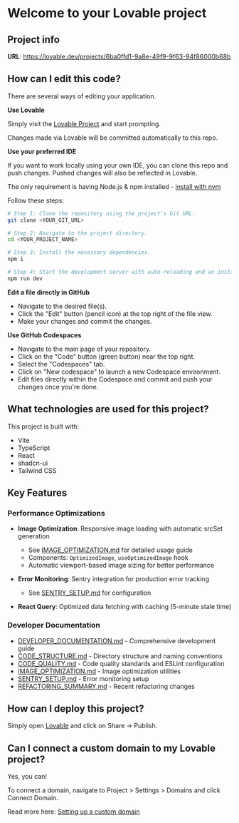 # Welcome to your Lovable project

## Project info

**URL**: https://lovable.dev/projects/6ba0ffd1-9a8e-49f9-9f63-94f86000b68b

## How can I edit this code?

There are several ways of editing your application.

**Use Lovable**

Simply visit the [Lovable Project](https://lovable.dev/projects/6ba0ffd1-9a8e-49f9-9f63-94f86000b68b) and start prompting.

Changes made via Lovable will be committed automatically to this repo.

**Use your preferred IDE**

If you want to work locally using your own IDE, you can clone this repo and push changes. Pushed changes will also be reflected in Lovable.

The only requirement is having Node.js & npm installed - [install with nvm](https://github.com/nvm-sh/nvm#installing-and-updating)

Follow these steps:

```sh
# Step 1: Clone the repository using the project's Git URL.
git clone <YOUR_GIT_URL>

# Step 2: Navigate to the project directory.
cd <YOUR_PROJECT_NAME>

# Step 3: Install the necessary dependencies.
npm i

# Step 4: Start the development server with auto-reloading and an instant preview.
npm run dev
```

**Edit a file directly in GitHub**

- Navigate to the desired file(s).
- Click the "Edit" button (pencil icon) at the top right of the file view.
- Make your changes and commit the changes.

**Use GitHub Codespaces**

- Navigate to the main page of your repository.
- Click on the "Code" button (green button) near the top right.
- Select the "Codespaces" tab.
- Click on "New codespace" to launch a new Codespace environment.
- Edit files directly within the Codespace and commit and push your changes once you're done.

## What technologies are used for this project?

This project is built with:

- Vite
- TypeScript
- React
- shadcn-ui
- Tailwind CSS

## Key Features

### Performance Optimizations

- **Image Optimization**: Responsive image loading with automatic srcSet generation
  - See [IMAGE_OPTIMIZATION.md](IMAGE_OPTIMIZATION.md) for detailed usage guide
  - Components: `OptimizedImage`, `useOptimizedImage` hook
  - Automatic viewport-based image sizing for better performance

- **Error Monitoring**: Sentry integration for production error tracking
  - See [SENTRY_SETUP.md](SENTRY_SETUP.md) for configuration

- **React Query**: Optimized data fetching with caching (5-minute stale time)

### Developer Documentation

- [DEVELOPER_DOCUMENTATION.md](DEVELOPER_DOCUMENTATION.md) - Comprehensive development guide
- [CODE_STRUCTURE.md](CODE_STRUCTURE.md) - Directory structure and naming conventions
- [CODE_QUALITY.md](CODE_QUALITY.md) - Code quality standards and ESLint configuration
- [IMAGE_OPTIMIZATION.md](IMAGE_OPTIMIZATION.md) - Image optimization utilities
- [SENTRY_SETUP.md](SENTRY_SETUP.md) - Error monitoring setup
- [REFACTORING_SUMMARY.md](REFACTORING_SUMMARY.md) - Recent refactoring changes

## How can I deploy this project?

Simply open [Lovable](https://lovable.dev/projects/6ba0ffd1-9a8e-49f9-9f63-94f86000b68b) and click on Share -> Publish.

## Can I connect a custom domain to my Lovable project?

Yes, you can!

To connect a domain, navigate to Project > Settings > Domains and click Connect Domain.

Read more here: [Setting up a custom domain](https://docs.lovable.dev/tips-tricks/custom-domain#step-by-step-guide)
